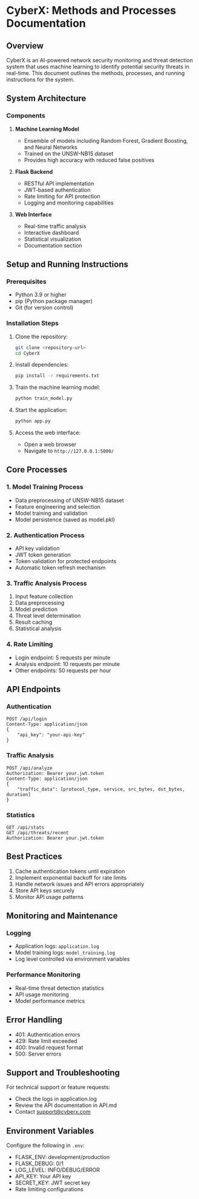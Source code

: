 # CyberX: Methods and Processes Documentation

## Overview
CyberX is an AI-powered network security monitoring and threat detection system that uses machine learning to identify potential security threats in real-time. This document outlines the methods, processes, and running instructions for the system.

## System Architecture

### Components
1. **Machine Learning Model**
   - Ensemble of models including Random Forest, Gradient Boosting, and Neural Networks
   - Trained on the UNSW-NB15 dataset
   - Provides high accuracy with reduced false positives

2. **Flask Backend**
   - RESTful API implementation
   - JWT-based authentication
   - Rate limiting for API protection
   - Logging and monitoring capabilities

3. **Web Interface**
   - Real-time traffic analysis
   - Interactive dashboard
   - Statistical visualization
   - Documentation section

## Setup and Running Instructions

### Prerequisites
- Python 3.9 or higher
- pip (Python package manager)
- Git (for version control)

### Installation Steps
1. Clone the repository:
   ```bash
   git clone <repository-url>
   cd CyberX
   ```

2. Install dependencies:
   ```bash
   pip install -r requirements.txt
   ```

3. Train the machine learning model:
   ```bash
   python train_model.py
   ```

4. Start the application:
   ```bash
   python app.py
   ```

5. Access the web interface:
   - Open a web browser
   - Navigate to `http://127.0.0.1:5000/`

## Core Processes

### 1. Model Training Process
- Data preprocessing of UNSW-NB15 dataset
- Feature engineering and selection
- Model training and validation
- Model persistence (saved as model.pkl)

### 2. Authentication Process
- API key validation
- JWT token generation
- Token validation for protected endpoints
- Automatic token refresh mechanism

### 3. Traffic Analysis Process
1. Input feature collection
2. Data preprocessing
3. Model prediction
4. Threat level determination
5. Result caching
6. Statistical analysis

### 4. Rate Limiting
- Login endpoint: 5 requests per minute
- Analysis endpoint: 10 requests per minute
- Other endpoints: 50 requests per hour

## API Endpoints

### Authentication
```http
POST /api/login
Content-Type: application/json
{
    "api_key": "your-api-key"
}
```

### Traffic Analysis
```http
POST /api/analyze
Authorization: Bearer your.jwt.token
Content-Type: application/json
{
    "traffic_data": [protocol_type, service, src_bytes, dst_bytes, duration]
}
```

### Statistics
```http
GET /api/stats
GET /api/threats/recent
Authorization: Bearer your.jwt.token
```

## Best Practices
1. Cache authentication tokens until expiration
2. Implement exponential backoff for rate limits
3. Handle network issues and API errors appropriately
4. Store API keys securely
5. Monitor API usage patterns

## Monitoring and Maintenance

### Logging
- Application logs: `application.log`
- Model training logs: `model_training.log`
- Log level controlled via environment variables

### Performance Monitoring
- Real-time threat detection statistics
- API usage monitoring
- Model performance metrics

## Error Handling
- 401: Authentication errors
- 429: Rate limit exceeded
- 400: Invalid request format
- 500: Server errors

## Support and Troubleshooting
For technical support or feature requests:
- Check the logs in application.log
- Review the API documentation in API.md
- Contact support@cyberx.com

## Environment Variables
Configure the following in `.env`:
- FLASK_ENV: development/production
- FLASK_DEBUG: 0/1
- LOG_LEVEL: INFO/DEBUG/ERROR
- API_KEY: Your API key
- SECRET_KEY: JWT secret key
- Rate limiting configurations